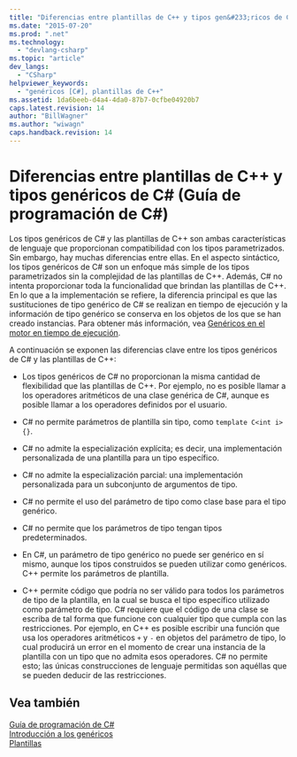 ```yaml
---
title: "Diferencias entre plantillas de C++ y tipos gen&#233;ricos de C# (Gu&#237;a de programaci&#243;n de C#) | Microsoft Docs"
ms.date: "2015-07-20"
ms.prod: ".net"
ms.technology: 
  - "devlang-csharp"
ms.topic: "article"
dev_langs: 
  - "CSharp"
helpviewer_keywords: 
  - "genéricos [C#], plantillas de C++"
ms.assetid: 1da6beeb-d4a4-4da0-87b7-0cfbe04920b7
caps.latest.revision: 14
author: "BillWagner"
ms.author: "wiwagn"
caps.handback.revision: 14
---
```

# Diferencias entre plantillas de C++ y tipos gen&#233;ricos de C# (Gu&#237;a de programaci&#243;n de C#)
Los tipos genéricos de C\# y las plantillas de C\+\+ son ambas características de lenguaje que proporcionan compatibilidad con los tipos parametrizados.  Sin embargo, hay muchas diferencias entre ellas.  En el aspecto sintáctico, los tipos genéricos de C\# son un enfoque más simple de los tipos parametrizados sin la complejidad de las plantillas de C\+\+.  Además, C\# no intenta proporcionar toda la funcionalidad que brindan las plantillas de C\+\+.  En lo que a la implementación se refiere, la diferencia principal es que las sustituciones de tipo genérico de C\# se realizan en tiempo de ejecución y la información de tipo genérico se conserva en los objetos de los que se han creado instancias.  Para obtener más información, vea [Genéricos en el motor en tiempo de ejecución](../../../csharp/programming-guide/generics/generics-in-the-run-time.md).  
  
 A continuación se exponen las diferencias clave entre los tipos genéricos de C\# y las plantillas de C\+\+:  
  
-   Los tipos genéricos de C\# no proporcionan la misma cantidad de flexibilidad que las plantillas de C\+\+.  Por ejemplo, no es posible llamar a los operadores aritméticos de una clase genérica de C\#, aunque es posible llamar a los operadores definidos por el usuario.  
  
-   C\# no permite parámetros de plantilla sin tipo, como `template C<int i> {}`.  
  
-   C\# no admite la especialización explícita; es decir, una implementación personalizada de una plantilla para un tipo específico.  
  
-   C\# no admite la especialización parcial: una implementación personalizada para un subconjunto de argumentos de tipo.  
  
-   C\# no permite el uso del parámetro de tipo como clase base para el tipo genérico.  
  
-   C\# no permite que los parámetros de tipo tengan tipos predeterminados.  
  
-   En C\#, un parámetro de tipo genérico no puede ser genérico en sí mismo, aunque los tipos construidos se pueden utilizar como genéricos.  C\+\+ permite los parámetros de plantilla.  
  
-   C\+\+ permite código que podría no ser válido para todos los parámetros de tipo de la plantilla, en la cual se busca el tipo específico utilizado como parámetro de tipo.  C\# requiere que el código de una clase se escriba de tal forma que funcione con cualquier tipo que cumpla con las restricciones.  Por ejemplo, en C\+\+ es posible escribir una función que usa los operadores aritméticos `+` y `-` en objetos del parámetro de tipo, lo cual producirá un error en el momento de crear una instancia de la plantilla con un tipo que no admita esos operadores.  C\# no permite esto; las únicas construcciones de lenguaje permitidas son aquéllas que se pueden deducir de las restricciones.  
  
## Vea también  
 [Guía de programación de C\#](../../../csharp/programming-guide/index.md)   
 [Introducción a los genéricos](../../../csharp/programming-guide/generics/introduction-to-generics.md)   
 [Plantillas](/visual-cpp/cpp/templates-cpp)